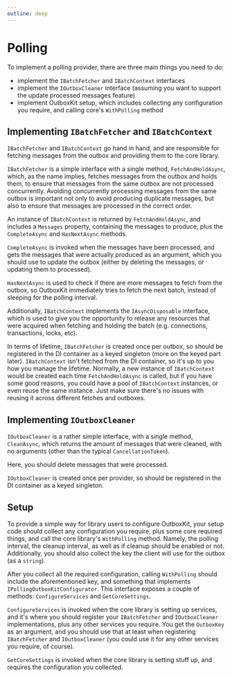```yaml
---
outline: deep
---
```


# Polling

To implement a polling provider, there are three main things you need to do:

- implement the `IBatchFetcher` and `IBatchContext` interfaces
- implement the `IOutboxCleaner` interface (assuming you want to support the update processed messages feature)
- implement OutboxKit setup, which includes collecting any configuration you require, and calling core's `WithPolling` method

## Implementing `IBatchFetcher` and `IBatchContext`

`IBatchFetcher` and `IBatchContext` go hand in hand, and are responsible for fetching messages from the outbox and providing them to the core library.

`IBatchFetcher` is a simple interface with a single method, `FetchAndHoldAsync`, which, as the name implies, fetches messages from the outbox and holds them, to ensure that messages from the same outbox are not processed concurrently. Avoiding concurrently processing messages from the same outbox is important not only to avoid producing duplicate messages, but also to ensure that messages are processed in the correct order.

An instance of `IBatchContext` is returned by `FetchAndHoldAsync`, and includes a `Messages` property, containing the messages to produce, plus the `CompleteAsync` and `HasNextAsync` methods.

`CompleteAsync` is invoked when the messages have been processed, and gets the messages that were actually produced as an argument, which you should use to update the outbox (either by deleting the messages, or updating them to processed).

`HasNextAsync` is used to check if there are more messages to fetch from the outbox, so OutboxKit immediately tries to fetch the next batch, instead of sleeping for the polling interval.

Additionally, `IBatchContext` implements the `IAsyncDisposable` interface, which is used to give you the opportunity to release any resources that were acquired when fetching and holding the batch (e.g. connections, transactions, locks, etc).

In terms of lifetime, `IBatchFetcher` is created once per outbox, so should be registered in the DI container as a keyed singleton (more on the keyed part later). `IBatchContext` isn't fetched from the DI container, so it's up to you how you manage the lifetime. Normally, a new instance of `IBatchContext` would be created each time `FetchAndHoldAsync` is called, but if you have some good reasons, you could have a pool of `IBatchContext` instances, or even reuse the same instance. Just make sure there's no issues with reusing it across different fetches and outboxes.

## Implementing `IOutboxCleaner`

`IOutboxCleaner` is a rather simple interface, with a single method, `CleanAsync`, which returns the amount of messages that were cleaned, with no arguments (other than the typical `CancellationToken`).

Here, you should delete messages that were processed.

`IOutboxCleaner` is created once per provider, so should be registered in the DI container as a keyed singleton.

## Setup

To provide a simple way for library users to configure OutboxKit, your setup code should collect any configuration you require, plus some core required things, and call the core library's `WithPolling` method. Namely, the polling interval, the cleanup interval, as well as if cleanup should be enabled or not. Additionally, you should also collect the key the client will use for the outbox (as a `string`).

After you collect all the required configuration, calling `WithPolling` should include the aforementioned key, and something that implements `IPollingOutboxKitConfigurator`. This interface exposes a couple of methods: `ConfigureServices` and `GetCoreSettings`.

`ConfigureServices` is invoked when the core library is setting up services, and it's where you should register your `IBatchFetcher` and `IOutboxCleaner` implementations, plus any other services you require. You get the `OutboxKey` as an argument, and you should use that at least when registering `IBatchFetcher` and `IOutboxCleaner` (you could use it for any other services you require, of course).

`GetCoreSettings` is invoked when the core library is setting stuff up, and requires the configuration you collected.
